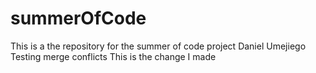 # summerOfCode
This is a the repository for the summer of code project
Daniel Umejiego
Testing merge conflicts
This is the change I made